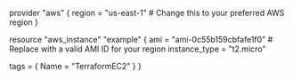 provider "aws" {
  region = "us-east-1"  # Change this to your preferred AWS region
}

resource "aws_instance" "example" {
  ami           = "ami-0c55b159cbfafe1f0" # Replace with a valid AMI ID for your region
  instance_type = "t2.micro"

  tags = {
    Name = "TerraformEC2"
  }
}
